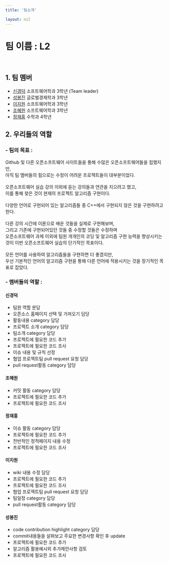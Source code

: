 ```yaml
---
title: '팀소개'

layout: nil
---
```


# 팀 이름 : L2 <br><br>

##  1. 팀 멤버 
   - [신경덕](https://github.com/sinkyoungdeok) 소프트웨어학과 3학년 (Team leader)
   - [성봉진](https://github.com/HongGildong98) 글로벌경제학과 3학년 
   - [이지원](https://github.com/ljw322/MyPage) 소프트웨어학과 3학년
   - [조혜원](https://github.com/sala0320) 소프트웨어학과 3학년
   - [정재홍](https://github.com/0322-hong) 수학과 4학년
    
## 2. 우리들의 역할 <br>

### - 팀의 목표 : 
Github 및 다른 오픈소프트웨어 사이트들을 통해 수많은 오픈소프트웨어들을 접했지만, <br>
아직 팀 멤버들의 힘으로는 수정이 어려운 프로젝트들이 대부분이었다.<br><br>
오픈소프트웨어 실습 강의 이외에 듣는 강의들과 연관을 지으려고 했고, <br>
이를 통해 찾은 것이 현재의 프로젝트 알고리즘 구현이다.<br><br>
다양한 언어로 구현되어 있는 알고리즘들 중 C++에서 구현되지 않은 것을 구현하려고 한다.<br><br>
다른 강의 시간에 이론으로 배운 것들을 실제로 구현해보며,<br> 
그리고 기존에 구현되어있던 것들 중 수정할 것들은 수정하며<br> 
오픈소프트웨어 과제 이외에 팀원 개개인의 코딩 및 알고리즘 구현 능력을 향상시키는 것이
이번 오픈소프트웨어 실습의 단기적인 목표이다.<br><br>
모든 언어를 사용하여 알고리즘들을 구현하면 더 좋겠지만,<br>
우선 기본적인 언어의 알고리즘 구현을 통해 다른 언어에 적용시키는 것을 장기적인 목표로 잡았다.<br>


### - 멤버들의 역할  : <br>

#### 신경덕<br>
- 팀원 역할 분담 <br>
- 오픈소스 홈페이지 선택 및 가져오기 담당<br>
- 활동내용 category 담당<br>
- 프로젝트 소개 category 담당<br>
- 팀소개 category 담당<br>
- 프로젝트에 필요한 코드 추가<br>
- 프로젝트에 필요한 코드 조사<br> 
- 이슈 내용 및 규칙 선정<br>
- 협업 프로젝트팀 pull request 요청 담당<br>
- pull request활동 category 담당<br>

#### 조혜원<br>
- 커밋 활동 category 담당<br>
- 프로젝트에 필요한 코드 추가<br>
- 프로젝트에 필요한 코드 조사<br> 

#### 정재홍<br>
- 이슈 활동 category 담당<br>
- 프로젝트에 필요한 코드 추가<br>
- 전반적인 정적페이지 내용 수정<br>
- 프로젝트에 필요한 코드 조사<br> 

#### 이지원<br>
- wiki 내용 수정 담당<br>
- 프로젝트에 필요한 코드 추가<br>
- 프로젝트에 필요한 코드 조사<br> 
- 협업 프로젝트팀 pull request 요청 담당<br>
- 팀일정 category 담당<br>
- pull request활동 category 담당<br>

#### 성봉진<br>
- code contribution highlight category 담당<br>
- commit내용들을 살펴보고 주요한 변경사항 확인 후 update<br>
- 프로젝트에 필요한 코드 추가<br>
- 알고리즘 활용예시외 추가제안사항 검토<br>
- 프로젝트에 필요한 코드 조사<br>
